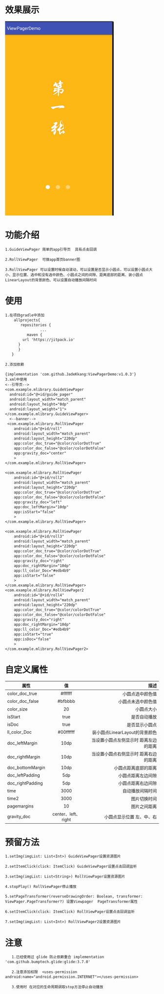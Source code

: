 # 效果展示
![](https://github.com/JadeKkang/ViewPagerDemo/blob/master/images/viewpager.gif)
# 功能介绍
    1.GuideViewPager 简单的app引导页  具有点击回调
    
    2.RollViewPager  可做app首页banner图
    
    3.RollViewPager 可以设置时候自动滚动，可以设置是否显示小圆点，可以设置小圆点大小、显示位置、选中和没有选中颜色、小圆点之间的间隙、距离底部的距离、装小圆点LinearLayout的背景颜色、可以设置自动播放间隔时间
# 使用
    1.在项目gradle中添加
        allprojects{
           repositories {
                    ...
              maven { 
	        url 'https://jitpack.io' 
	      }
          }
       }
       
    2.添加依赖
    
    {implementation 'com.github.JadeKkang:ViewPagerDemo:v1.0.3'}
    3.xml中使用
    <--引导页-->
    <com.example.mlibrary.GuideViewPager
      android:id="@+id/guide_pager"
      android:layout_width="match_parent"
      android:layout_height="0dp"
      android:layout_weight="1">
    </com.example.mlibrary.GuideViewPager>
      <--banner-->
     <com.example.mlibrary.RollViewPager
        android:id="@+id/roll"
        android:layout_width="match_parent"
        android:layout_height="220dp"
        app:color_doc_true="@color/colorDotTrue"
        app:color_doc_false="@color/colorDotFalse"
        app:gravity_doc="center"
        >
    </com.example.mlibrary.RollViewPager>
    
    <com.example.mlibrary.RollViewPager
        android:id="@+id/roll2"
        android:layout_width="match_parent"
        android:layout_height="220dp"
        app:color_doc_true="@color/colorDotTrue"
        app:color_doc_false="@color/colorDotFalse"
        app:gravity_doc="left"
        app:doc_leftMargin="10dp"
        app:isStart="false"
        >
    </com.example.mlibrary.RollViewPager>
    
    <com.example.mlibrary.RollViewPager
        android:id="@+id/roll3"
        android:layout_width="match_parent"
        android:layout_height="220dp"
        app:color_doc_true="@color/colorDotTrue"
        app:color_doc_false="@color/colorDotFalse"
        app:gravity_doc="right"
        app:doc_rightMargin="10dp"
        app:ll_color_Doc="#edb4b9"
        app:isStart="false"
        >
    </com.example.mlibrary.RollViewPager>
    <com.example.mlibrary.RollViewPager2
        android:id="@+id/roll4"
        android:layout_width="match_parent"
        android:layout_height="220dp"
        app:color_doc_true="@color/colorDotTrue"
        app:color_doc_false="@color/colorDotFalse"
        app:gravity_doc="right"
        app:doc_rightMargin="10dp"
        app:ll_color_Doc="#edb4b9"
        app:isStart="true"
        app:isDoc="false"
        >
    </com.example.mlibrary.RollViewPager2>
    
# 自定义属性
| 属性 | 值 | 描述 | 
| ------------- |:-------------:| -----:| 
| color_doc_true |#ffffff| 小圆点选中颜色值 | 
| color_doc_false | #bfbbbb | 小圆点未选中颜色值 | 
| color_size | 20 | 小圆点大小 | 
| isStart | true | 是否自动播放 | 
| isDoc |  true | 是否显示小圆点 | 
| ll_color_Doc | #00ffffff | 装小圆点LinearLayout的背景颜色 | 
| doc_leftMargin | 10dp | 当设置小圆点左侧显示时  距离左边的距离 | 
| doc_rightMargin |10dp | 当设置小圆点右侧显示时  距离右边的距离  | 
| doc_bottomMargin | 10dp | 小圆点距离底部的距离 | 
| doc_leftPadding | 5dp | 小圆点距离左边间隙 | 
| doc_rightPadding | 5dp| 小圆点距离右边间隙 | 
| time | 3000 | 自动播放间隔时间 | 
| time2 | 3000 | 图片切换时间 | 
| pagemargins | 10 | 图片之间距离 | 
| gravity_doc |center、left、right | 小圆点显示位置 左、中、右 | 
# 预留方法

	1.setImg(imgList: List<Int>) GuideViewPager设置资源图片

	2.setItemClick(click: ItemClick) GuideViewPager设置点击回调监听

	3.setImg(imgList: List<String>) RollViewPager设置资源图片
	
	4.stopPlay() RollViewPager停止播放
	
	5.setPageTransformer(reverseDrawingOrder: Boolean, transformer: ViewPager.PageTransformer?) 设置Viewpager  PageTransformer属性
	
	6.setItemClick(click: ItemClick) RollViewPager设置点击回调监听
	
	7.setImg(imgList: List<Int>) RollViewPager2设置资源图片

	
# 注意
       
       1.已经使用过 glide 防止依赖重合 implementation 'com.github.bumptech.glide:glide:3.7.0'
       
       2.注意添加权限  <uses-permission android:name="android.permission.INTERNET"></uses-permission>
       
       3.使用时 在对应的生命周期调取stop方法停止自动播放
